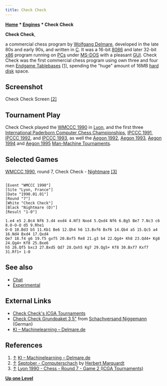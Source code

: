 ```yaml
---
title: Check Check
---
```

**[Home](Home "Home") * [Engines](Engines "Engines") * Check Check**

**Check Check**,

a commercial chess program by [Wolfgang Delmare](Wolfgang_Delmare "Wolfgang Delmare"), developed in the late 80s and early 90s, and written in [C](C "C").
It was a 16-bit [8086](8086 "8086") and later 32-bit [x86](X86 "X86") program running on [PCs](IBM_PC "IBM PC") under [MS-DOS](MS-DOS "MS-DOS") with a pleasant [GUI](GUI "GUI").
Check Check was the first commercial chess program using own three and four men [Endgame Tablebases](Endgame_Tablebases "Endgame Tablebases") <a id="cite-note-1" href="#cite-ref-1">[1]</a>, spending the "huge" amount of 16MB [hard disk](https://en.wikipedia.org/wiki/Hard_disk_drive) space.

## Screenshot

[](http://www.septober.de/chess/index.htm)
Check Check Screen <a id="cite-note-2" href="#cite-ref-2">[2]</a>

## Tournament Play

Check Check played the [WMCCC 1990](WMCCC_1990 "WMCCC 1990") in [Lyon](https://en.wikipedia.org/wiki/Lyon),
and the first three [International Paderborn Computer Chess Championships](IPCCC "IPCCC"), [IPCCC 1991](IPCCC_1991 "IPCCC 1991"), [IPCCC 1992](IPCCC_1992 "IPCCC 1992"), and [IPCCC 1993](IPCCC_1993 "IPCCC 1993"), as well the [Aegon 1992](Aegon_1992 "Aegon 1992"), [Aegon 1993](Aegon_1993 "Aegon 1993"), [Aegon 1994](Aegon_1994 "Aegon 1994") and [Aegon 1995](Aegon_1995 "Aegon 1995") [Man-Machine Tournaments](Aegon_Tournaments "Aegon Tournaments").

## Selected Games

[WMCCC 1990](WMCCC_1990 "WMCCC 1990"), round 7, Check Check - [Nightmare](Nightmare_GER "Nightmare GER") <a id="cite-note-3" href="#cite-ref-3">[3]</a>

```

[Event "WMCCC 1990"]
[Site "Lyon, France"]
[Date "1990.01.01"]
[Round "7"]
[White "Check Check"]
[Black "Nightmare (D)"]
[Result "1-0"]

1.e4 e5 2.Bc4 Nf6 3.d4 exd4 4.Nf3 Nxe4 5.Qxd4 Nf6 6.Bg5 Be7 7.Nc3 c6 8.O-O-O d5 9.Rhe1 
O-O 10.Bd3 b5 11.Kb1 Be6 12.Qh4 h6 13.Bxf6 Bxf6 14.Qb4 a5 15.Qc5 a4 16.Nd4 Bxd4 17.Qxd4 
Qe7 18.f4 g6 19.f5 gxf5 20.Bxf5 Re8 21.g3 b4 22.Qg4+ Kh8 23.Qd4+ Kg8 24.Qg4+ Kf8 25.Bxe6 
h5 26.Qf5 bxc3 27.Bxd5 Qd7 28.Qxh5 Kg7 29.Qg5+ Kf8 30.Bxf7 Kxf7 31.Rf1+ 1-0 

```

## See also

- [Chat](Chat "Chat")
- [Experimental](Experimental "Experimental")

## External Links

- [Check Check's ICGA Tournaments](https://www.game-ai-forum.org/icga-tournaments/program.php?id=342)
- [Check Check Grundpaket 3,5"](https://www.niggemann.com/en/check-check-grundpaket-3-5.html) from [Schachversand Niggemann](Schachversand_Niggemann "Schachversand Niggemann") (German)
- [KI – Machinelearning – Delmare.de](https://www.delmare.de/ki-deeplearning/)

## References

1. <a id="cite-ref-1" href="#cite-note-1">↑</a> [KI – Machinelearning – Delmare.de](https://www.delmare.de/ki-deeplearning/)
1. <a id="cite-ref-2" href="#cite-note-2">↑</a> [Septober - Computerschach](http://www.septober.de/chess/index.htm) by [Herbert Marquardt](index.php?title=Herbert_Marquardt&action=edit&redlink=1 "Herbert Marquardt (page does not exist)")
1. <a id="cite-ref-3" href="#cite-note-3">↑</a> [Lyon 1990 - Chess - Round 7 - Game 2 (ICGA Tournaments)](https://www.game-ai-forum.org/icga-tournaments/round.php?tournament=60&round=7&id=2)

**[Up one Level](Engines "Engines")**

